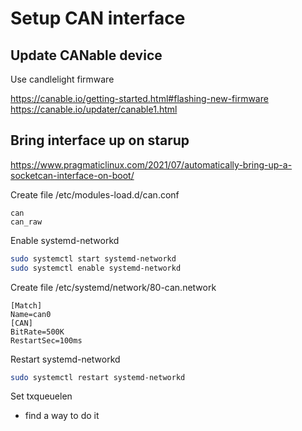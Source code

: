 # Setup CAN interface
## Update CANable device
Use candlelight firmware

https://canable.io/getting-started.html#flashing-new-firmware
https://canable.io/updater/canable1.html

## Bring interface up on starup
https://www.pragmaticlinux.com/2021/07/automatically-bring-up-a-socketcan-interface-on-boot/

Create file /etc/modules-load.d/can.conf
```text
can
can_raw
```
Enable systemd-networkd
```bash
sudo systemctl start systemd-networkd
sudo systemctl enable systemd-networkd
```

Create file /etc/systemd/network/80-can.network
```text
[Match]
Name=can0
[CAN]
BitRate=500K
RestartSec=100ms
```
Restart systemd-networkd
```bash
sudo systemctl restart systemd-networkd
```

Set txqueuelen

- find a way to do it